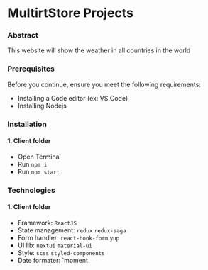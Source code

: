 # MultirtStore Projects

### Abstract
This website will show the weather in all countries in the world

### Prerequisites
Before you continue, ensure you meet the following requirements:
- Installing a Code editor (ex: VS Code)
- Installing Nodejs

### Installation 
#### 1. Client folder
- Open Terminal
- Run `npm i`
- Run `npm start`

### Technologies
#### 1. Client folder
- Framework: `ReactJS`
- State management: `redux` `redux-saga`
- Form handler: `react-hook-form` `yup`
- UI lib: `nextui` `material-ui`
- Style: `scss` `styled-components`
- Date formater: `moment
